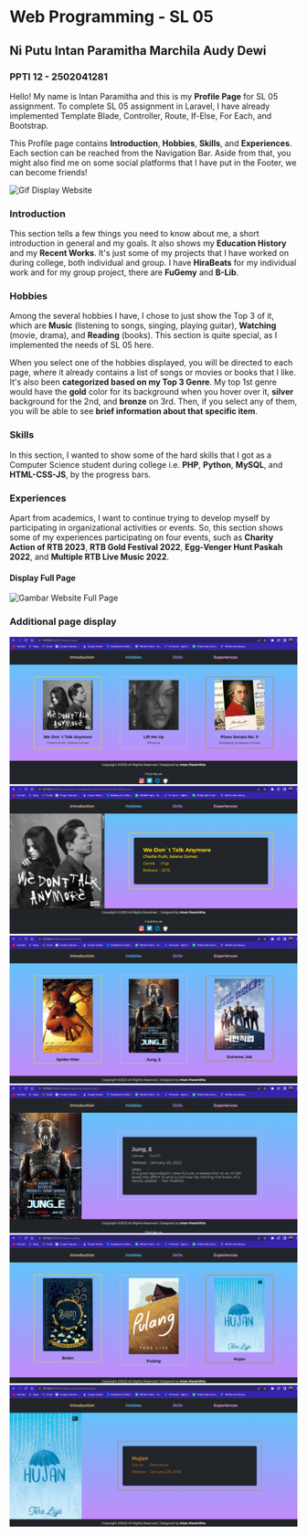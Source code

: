 # Web Programming - SL 05 
## Ni Putu Intan Paramitha Marchila Audy Dewi
### PPTI 12 - 2502041281

Hello! My name is Intan Paramitha and this is my **Profile Page** for SL 05 assignment. To complete SL 05 assignment in Laravel, I have already implemented Template Blade, Controller, Route, If-Else, For Each, and Bootstrap.

This Profile page contains **Introduction**, **Hobbies**, **Skills**, and **Experiences**. Each section can be reached from the Navigation Bar. Aside from that, you might also find me on some social platforms that I have put in the Footer, we can become friends!


![Gif Display Website](https://github.com/intanparamitha33/sl_profile/blob/sl_05/public/Website's%20Display/sl05_profile.gif)


### Introduction

This section tells a few things you need to know about me, a short introduction in general and my goals. It also shows my **Education History** and my **Recent Works**. It's just some of my projects that I have worked on during college, both individual and group. I have **HiraBeats** for my individual work and for my group project, there are **FuGemy** and **B-Lib**.

### Hobbies

Among the several hobbies I have, I chose to just show the Top 3 of it, which are **Music** (listening to songs, singing, playing guitar), **Watching** (movie, drama), and **Reading** (books). This section is quite special, as I implemented the needs of SL 05 here.

When you select one of the hobbies displayed, you will be directed to each page, where it already contains a list of songs or movies or books that I like. It's also been **categorized based on my Top 3 Genre**. My top 1st genre would have the **gold** color for its background when you hover over it, **silver** background for the 2nd, and **bronze** on 3rd. Then, if you select any of them, you will be able to see **brief information about that specific item**.

### Skills

In this section, I wanted to show some of the hard skills that I got as a Computer Science student during college i.e. **PHP**, **Python**, **MySQL**, and **HTML-CSS-JS**, by the progress bars. 

### Experiences

Apart from academics, I want to continue trying to develop myself by participating in  organizational activities or events. So, this section shows some of my experiences participating on four events, such as **Charity Action of RTB 2023**, **RTB Gold Festival 2022**, **Egg-Venger Hunt Paskah 2022**, and **Multiple RTB Live Music 2022**.

#### Display Full Page
![Gambar Website Full Page](https://github.com/intanparamitha33/sl_profile/blob/master/website_display/sl_profile_webprogramming.png)

### Additional page display
![Music Section](https://github.com/intanparamitha33/sl_profile/blob/sl_05/public/Website's%20Display/music_section.png)
![Music Section Details](https://github.com/intanparamitha33/sl_profile/blob/sl_05/public/Website's%20Display/mdetails_example.png)
![Watching Section](https://github.com/intanparamitha33/sl_profile/blob/sl_05/public/Website's%20Display/watching_section.png)
![Watching Section Details](https://github.com/intanparamitha33/sl_profile/blob/sl_05/public/Website's%20Display/wdetails_example.png)
![Reading Section](https://github.com/intanparamitha33/sl_profile/blob/sl_05/public/Website's%20Display/reading_section.png)
![Reading Section Details](https://github.com/intanparamitha33/sl_profile/blob/sl_05/public/Website's%20Display/rdetails_example.png)
